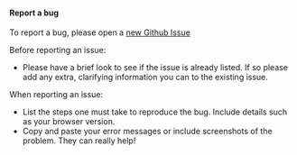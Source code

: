 #### Report a bug
To report a bug, please open a [new Github Issue](https://github.com/loomio/loomio/issues/new)

Before reporting an issue:
* Please have a brief look to see if the issue is already listed. If so please add any extra, clarifying information you can to the existing issue.

When reporting an issue:
* List the steps one must take to reproduce the bug. Include details such as your browser version.
* Copy and paste your error messages or include screenshots of the problem. They can really help!

